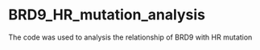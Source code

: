 # BRD9_HR_mutation_analysis
The code was used to analysis the relationship of BRD9 with HR mutation
